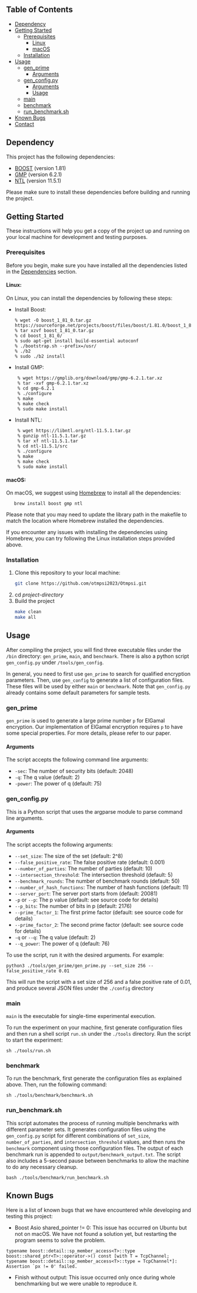 <!-- Improved compatibility of back to top link: See: https://github.com/othneildrew/Best-README-Template/pull/73 -->
<a name="readme-top"></a>
<!--
*** Thanks for checking out the Best-README-Template. If you have a suggestion
*** that would make this better, please fork the repo and create a pull request
*** or simply open an issue with the tag "enhancement".
*** Don't forget to give the project a star!
*** Thanks again! Now go create something AMAZING! :D
-->




## Table of Contents

- [Dependency](#dependency)
- [Getting Started](#getting-started)
    - [Prerequisites](#prerequisites)
        - [Linux](#linux)
        - [macOS](#macos)
    - [Installation](#installation)
- [Usage](#usage)
    - [gen_prime](#gen_prime)
        - [Arguments](#arguments)
    - [gen_config.py](#gen_configpy)
        - [Arguments](#arguments-1)
        - [Usage](#usage-1)
    - [main](#main)
    - [benchmark](#benchmark)
    - [run_benchmark.sh](#run_benchmarksh)
- [Known Bugs](#known-bugs)
- [Contact](#contact)

## Dependency

This project has the following dependencies:

- [BOOST](https://www.boost.org/) (version 1.81)
- [GMP](https://gmplib.org/) (version 6.2.1)
- [NTL](https://libntl.org/) (version 11.5.1)

Please make sure to install these dependencies before building and running the project.



<!-- GETTING STARTED -->

## Getting Started

These instructions will help you get a copy of the project up and running on your local machine for development and
testing purposes.

### Prerequisites

Before you begin, make sure you have installed all the dependencies listed in the [Dependencies](#dependencies) section.

#### Linux:

On Linux, you can install the dependencies by following these steps:

* Install Boost:
   ```
   % wget -O boost_1_81_0.tar.gz https://sourceforge.net/projects/boost/files/boost/1.81.0/boost_1_81_0.tar.gz/download
   % tar xzvf boost_1_81_0.tar.gz
   % cd boost_1_81_0/
   % sudo apt-get install build-essential autoconf
   % ./bootstrap.sh --prefix=/usr/
   % ./b2
   % sudo ./b2 install
   ```
* Install GMP:
   ```
    % wget https://gmplib.org/download/gmp/gmp-6.2.1.tar.xz
    % tar -xvf gmp-6.2.1.tar.xz
    % cd gmp-6.2.1
    % ./configure
    % make
    % make check
    % sudo make install
   ```
* Install NTL:
   ```
    % wget https://libntl.org/ntl-11.5.1.tar.gz
    % gunzip ntl-11.5.1.tar.gz
    % tar xf ntl-11.5.1.tar
    % cd ntl-11.5.1/src
    % ./configure 
    % make
    % make check
    % sudo make install
   ```

#### macOS:

On macOS, we suggest using [Homebrew](https://brew.sh/) to install all the dependencies:

```
   brew install boost gmp ntl
```
Please note that you may need to update the library path in the makefile to match the location where Homebrew installed the dependencies.

If you encounter any issues with installing the dependencies using Homebrew, you can try following the Linux installation steps provided above.

### Installation

1. Clone this repository to your local machine:
   ```sh
   git clone https://github.com/otmpsi2023/Otmpsi.git
   ```
2. cd *project-directory*
3. Build the project
   ```sh
   make clean
   make all
   ```

<!-- USAGE EXAMPLES -->

## Usage

After compiling the project, you will find three executable files under the `/bin` directory: `gen_prime`, `main`,
and `benchmark`. There is also a python script `gen_config.py` under `/tools/gen_config`.

In general, you need to first use `gen_prime` to search for qualified encryption parameters. Then, use `gen_config` to
generate a list of configuration files. These files will be used by either `main` or `benchmark`. Note
that `gen_config.py` already contains some default parameters for sample tests.

### gen_prime

`gen_prime` is used to generate a large prime number `p` for ElGamal encryption. Our implementation of ElGamal
encryption requires `p` to have some special properties. For more details, please refer to our paper.

#### Arguments

The script accepts the following command line arguments:

- `-sec`: The number of security bits (default: 2048)
- `-q`: The q value (default: 2)
- `-power`: The power of q (default: 75)

### gen_config.py

This is a Python script that uses the argparse module to parse command line arguments.

#### Arguments

The script accepts the following arguments:

- `--set_size`: The size of the set (default: 2^8)
- `--false_positive_rate`: The false positive rate (default: 0.001)
- `--number_of_parties`: The number of parties (default: 10)
- `--intersection_threshold`: The intersection threshold (default: 5)
- `--benchmark_rounds`: The number of benchmark rounds (default: 50)
- `--number_of_hash_functions`: The number of hash functions (default: 11)
- `--server_port`: The server port starts from (default: 20081)
- `-p` or `--p`: The p value (default: see source code for details)
- `--p_bits`: The number of bits in p (default: 2176)
- `--prime_factor_1`: The first prime factor (default: see source code for details)
- `--prime_factor_2`: The second prime factor (default: see source code for details)
- `-q` or `--q`: The q value (default: 2)
- `--q_power`: The power of q (default: 76)

To use the script, run it with the desired arguments. For example:

```
python3 ./tools/gen_prime/gen_prime.py --set_size 256 --false_positive_rate 0.01
```

This will run the script with a set size of 256 and a false positive rate of 0.01, and produce several JSON files under
the `./config` directory

### main

`main` is the executable for single-time experimental execution.

To run the experiment on your machine, first generate configuration files and then run a shell script `run.sh` under
the `./tools` directory. Run the script to start the experiment:

```
sh ./tools/run.sh
```

### benchmark

To run the benchmark, first generate the configuration files as explained above. Then, run the following command:

```
sh ./tools/benchmark/benchmark.sh
```

### run_benchmark.sh

This script automates the process of running multiple benchmarks with different parameter sets. It generates configuration files using the `gen_config.py` script for different combinations of `set_size`, `number_of_parties`, and `intersection_threshold` values, and then runs the `benchmark` component using those configuration files. The output of each benchmark run is appended to `output/benchmark_output.txt`. The script also includes a 5-second pause between benchmarks to allow the machine to do any necessary cleanup.

```
bash ./tools/benchmark/run_benchmark.sh
```

<!-- LICENSE -->
<!-- ## License

Distributed under the MIT License. See `LICENSE.txt` for more information. -->

<!-- BUGS -->

## Known Bugs

Here is a list of known bugs that we have encountered while developing and testing this project:

- Boost Asio shared_pointer != 0: This issue has occurred on Ubuntu but not on macOS. We have not found a solution yet, but restarting the program seems to solve the problem.

```
typename boost::detail::sp_member_access<T>::type boost::shared_ptr<T>::operator->() const [with T = TcpChannel; typename boost::detail::sp_member_access<T>::type = TcpChannel*]: Assertion `px != 0' failed.
```

- Finish without output: This issue occurred only once during whole benchmarking but we were unable to reproduce it.




<!-- ACKNOWLEDGMENTS -->
<!-- ## Acknowledgments

* []()
* []()
* []() -->




<!-- MARKDOWN LINKS & IMAGES -->
<!-- https://www.markdownguide.org/basic-syntax/#reference-style-links -->

[Ntl-url]: https://libntl.org/

[Gmp-url]: https://gmplib.org/

[Boost-url]: https://www.boost.org/


